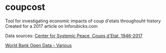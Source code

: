 # coupcost
Tool for investigating economic impacts of coup d'etats throughouht history
Created for a 2017 article on Inforubicks.com

Data sources:
[Center for Systemic Peace, Coups d'Etat, 1946-2017](http://www.systemicpeace.org/inscrdata.html)

[World Bank Open Data - Various](https://data.worldbank.org/)
